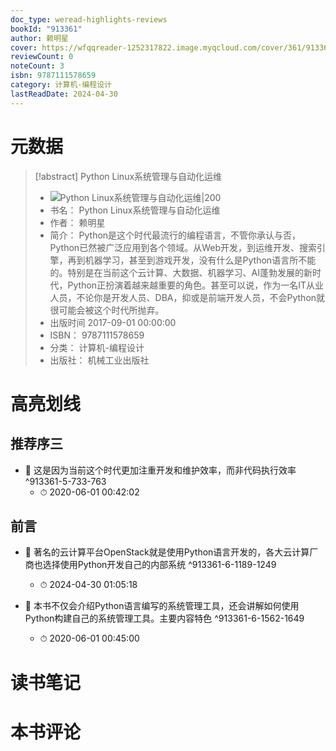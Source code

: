 ```yaml
---
doc_type: weread-highlights-reviews
bookId: "913361"
author: 赖明星
cover: https://wfqqreader-1252317822.image.myqcloud.com/cover/361/913361/t7_913361.jpg
reviewCount: 0
noteCount: 3
isbn: 9787111578659
category: 计算机-编程设计
lastReadDate: 2024-04-30
---
```

# 元数据
> [!abstract] Python Linux系统管理与自动化运维
> - ![ Python Linux系统管理与自动化运维|200](https://wfqqreader-1252317822.image.myqcloud.com/cover/361/913361/t7_913361.jpg)
> - 书名： Python Linux系统管理与自动化运维
> - 作者： 赖明星
> - 简介： Python是这个时代最流行的编程语言，不管你承认与否，Python已然被广泛应用到各个领域。从Web开发，到运维开发、搜索引擎，再到机器学习，甚至到游戏开发，没有什么是Python语言所不能的。特别是在当前这个云计算、大数据、机器学习、AI蓬勃发展的新时代，Python正扮演着越来越重要的角色。甚至可以说，作为一名IT从业人员，不论你是开发人员、DBA，抑或是前端开发人员，不会Python就很可能会被这个时代所抛弃。
> - 出版时间 2017-09-01 00:00:00
> - ISBN： 9787111578659
> - 分类： 计算机-编程设计
> - 出版社： 机械工业出版社

# 高亮划线

## 推荐序三


- 📌 这是因为当前这个时代更加注重开发和维护效率，而非代码执行效率 ^913361-5-733-763
    - ⏱ 2020-06-01 00:42:02 
## 前言


- 📌 著名的云计算平台OpenStack就是使用Python语言开发的，各大云计算厂商也选择使用Python开发自己的内部系统 ^913361-6-1189-1249
    - ⏱ 2024-04-30 01:05:18 

- 📌 本书不仅会介绍Python语言编写的系统管理工具，还会讲解如何使用Python构建自己的系统管理工具。主要内容特色 ^913361-6-1562-1649
    - ⏱ 2020-06-01 00:45:00 
# 读书笔记

# 本书评论
